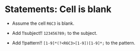 # Statements: Cell is blank

<!-- %% svg-grid: none -->
<!-- %% hide           -->

* Assume the cell `R6C3` is blank.

* Add !!subject!! `123456789;` to the subject.

* Add !!pattern!! `[1-9]*(?<R6C3>[1-9])[1-9]*;` to the pattern.

